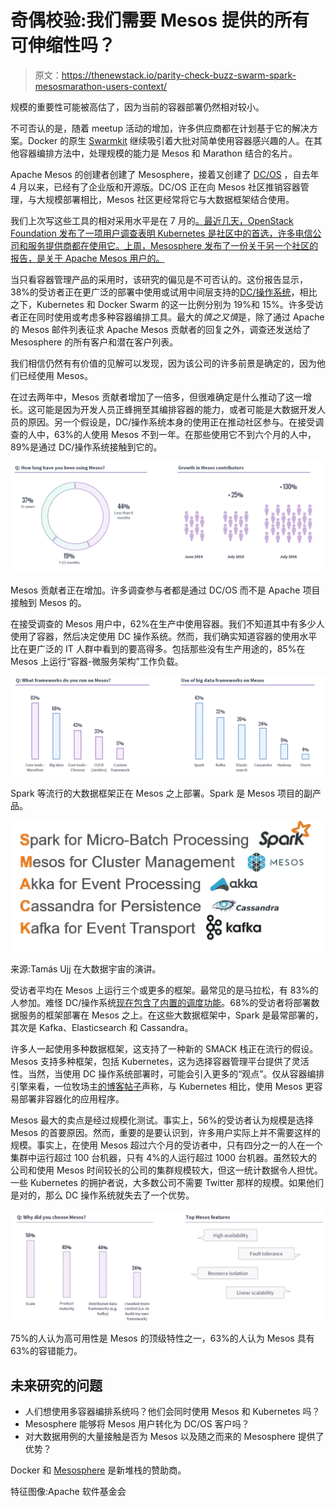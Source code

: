 # 奇偶校验:我们需要 Mesos 提供的所有可伸缩性吗？

> 原文：<https://thenewstack.io/parity-check-buzz-swarm-spark-mesosmarathon-users-context/>

规模的重要性可能被高估了，因为当前的容器部署仍然相对较小。

不可否认的是，随着 meetup 活动的增加，许多供应商都在计划基于它的解决方案。Docker 的原生 [Swarmkit](https://github.com/docker/swarmkit) 继续吸引着大批对简单使用容器感兴趣的人。在其他容器编排方法中，处理规模的能力是 Mesos 和 Marathon 结合的名片。

Apache Mesos 的创建者创建了 Mesosphere，接着又创建了 [DC/OS](https://dcos.io/) ，自去年 4 月以来，已经有了企业版和开源版。DC/OS 正在向 Mesos 社区推销容器管理，与大规模部署相比，Mesos 社区更经常将它与大数据框架结合使用。

我们上次写这些工具的相对采用水平是在 7 月的[。最近几天，OpenStack Foundation 发布了一项用户调查](https://thenewstack.io/parity-check-container-reality-check/)[表明 Kubernetes 是社区中的首选，许多电信公司和服务提供商都在使用它。上周，Mesosphere 发布了一份关于另一个社区的报告，是关于 Apache Mesos 用户的。](https://www.openstack.org/user-survey/survey-2016/landing?BackURL=/user-survey/survey-2016/)

当只看容器管理产品的采用时，该研究的偏见是不可否认的。这份报告显示，38%的受访者正在更广泛的部署中使用或试用中间层支持的[DC/操作系统](https://dcos.io/)，相比之下，Kubernetes 和 Docker Swarm 的这一比例分别为 19%和 15%。许多受访者正在同时使用或考虑多种容器编排工具。最大的*慎之又慎*是，除了通过 Apache 的 Mesos 邮件列表征求 Apache Mesos 贡献者的回复之外，调查还发送给了 Mesosphere 的所有客户和潜在客户列表。

我们相信仍然有有价值的见解可以发现，因为该公司的许多前景是确定的，因为他们已经使用 Mesos。

在过去两年中，Mesos 贡献者增加了一倍多，但很难确定是什么推动了这一增长。这可能是因为开发人员正蜂拥至其编排容器的能力，或者可能是大数据开发人员的原因。另一个假设是，DC/操作系统本身的使用正在推动社区参与。在接受调查的人中，63%的人使用 Mesos 不到一年。在那些使用它不到六个月的人中，89%是通过 DC/操作系统接触到它的。

![mesosphere-1](img/02a30978a3888a71208823084d3abf7c.png)

Mesos 贡献者正在增加。许多调查参与者都是通过 DC/OS 而不是 Apache 项目接触到 Mesos 的。

在接受调查的 Mesos 用户中，62%在生产中使用容器。我们不知道其中有多少人使用了容器，然后决定使用 DC 操作系统。然而，我们确实知道容器的使用水平比在更广泛的 IT 人群中看到的要高得多。包括那些没有生产用途的，85%在 Mesos 上运行“容器-微服务架构”工作负载。

![mesosphere-2](img/d6dff6da33da599ac101725454df56fc.png)

Spark 等流行的大数据框架正在 Mesos 之上部署。Spark 是 Mesos 项目的副产品。

![](img/ab7a027ee73124b1049fb34517819826.png)

来源:Tamás Ujj 在大数据宇宙的演讲。

受访者平均在 Mesos 上运行三个或更多的框架。最常见的是马拉松，有 83%的人参加。难怪 DC/操作系统[现在包含了内置的调度功能](https://thenewstack.io/mesospheres-data-center-operating-system-now-includes-scheduler-orchestrator/)。68%的受访者将部署数据服务的框架部署在 Mesos 之上。在这些大数据框架中，Spark 是最常部署的，其次是 Kafka、Elasticsearch 和 Cassandra。

许多人一起使用多种数据框架，这支持了一种新的 SMACK 栈正在流行的假设。Mesos 支持多种框架，包括 Kubernetes，这为选择容器管理平台提供了灵活性。当然，当使用 DC 操作系统部署时，可能会引入更多的“观点”。仅从容器编排引擎来看，一位牧场主[的博客帖子](http://rancher.com/comparing-rancher-orchestration-engine-options/)声称，与 Kubernetes 相比，使用 Mesos 更容易部署非容器化的应用程序。

Mesos 最大的卖点是经过规模化测试。事实上，56%的受访者认为规模是选择 Mesos 的首要原因。然而，重要的是要认识到，许多用户实际上并不需要这样的规模。事实上，在使用 Mesos 超过六个月的受访者中，只有四分之一的人在一个集群中运行超过 100 台机器，只有 4%的人运行超过 1000 台机器。虽然较大的公司和使用 Mesos 时间较长的公司的集群规模较大，但这一统计数据令人担忧。一些 Kubernetes 的拥护者说，大多数公司不需要 Twitter 那样的规模。如果他们是对的，那么 DC 操作系统就失去了一个优势。

![mesosphere-4](img/58d17eebf35d9c824ec98105b1bc46c2.png)

75%的人认为高可用性是 Mesos 的顶级特性之一，63%的人认为 Mesos 具有 63%的容错能力。

## 未来研究的问题

*   人们想使用多容器编排系统吗？他们会同时使用 Mesos 和 Kubernetes 吗？
*   Mesosphere 能够将 Mesos 用户转化为 DC/OS 客户吗？
*   对大数据用例的大量接触是否为 Mesos 以及随之而来的 Mesosphere 提供了优势？

Docker 和 [Mesosphere](https://d2iq.com/) 是新堆栈的赞助商。

特征图像:Apache 软件基金会

<svg xmlns:xlink="http://www.w3.org/1999/xlink" viewBox="0 0 68 31" version="1.1"><title>Group</title> <desc>Created with Sketch.</desc></svg>